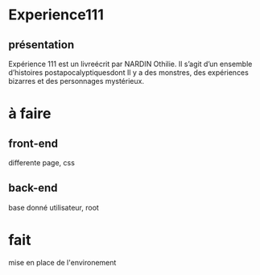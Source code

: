 # Experience111
## présentation 

Expérience 111 est un livreécrit par NARDIN Othilie. Il s’agit d’un ensemble d’histoires postapocalyptiquesdont Il y a des monstres, des expériences bizarres et des personnages mystérieux.

# à faire

## front-end
differente page,
css

## back-end
base donné utilisateur,
root

# fait
mise en place de l'environement
